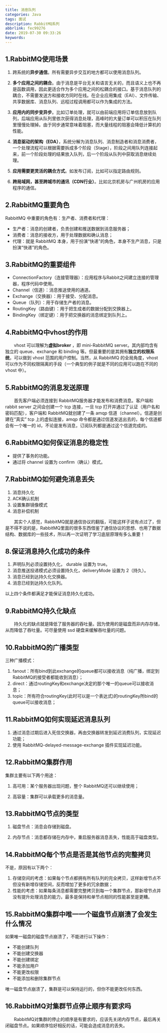 ```yaml
---
title: 消息队列
categories: Java
tags: 面试
description: RabbitMQ系列
abbrlink: fec99276
date: 2019-07-30 09:33:26
keywords:
---
```


## 1.RabbitMQ使用场景

1. 跨系统的**异步通信**。所有需要异步交互的地方都可以使用消息队列。

2. **多个应用之间的耦合**。由于消息是平台无关和语言无关的，而且语义上也不再是函数调用，因此更适合作为多个应用之间的松耦合的接口。基于消息队列的耦合，不需要发送方和接收方同时在线。在企业应用集成（EAI）、文件传输、共享数据库、消息队列、远程过程调用都可以作为集成的方法。

3. **应用内的同步变异步**。比如订单处理，就可以由前端应用将订单信息放到队列，后端应用从队列里依次获得消息处理，高峰时的大量订单可以积压在队列里慢慢处理掉。由于同步通常意味着阻塞，而大量线程的阻塞会降低计算机的性能。

4. **消息驱动的架构（EDA）**，系统分解为消息队列、消息制造者和消息消费者，一个处理流程可以根据需要拆成多个阶段（Stage），阶段之间用队列连接起来，前一个阶段处理的结果放入队列，后一个阶段从队列中获取消息继续处理。

5. **应用需要更灵活的耦合方式**。如发布订阅，比如可以指定路由规则。

6. **跨局域网，甚至跨城市的通讯（CDN行业）**。比如北京机房与广州机房的应用程序的通信。

## 2.RabbitMQ重要角色

RabbitMQ 中重要的角色有：生产者、消费者和代理：

- 生产者：消息的创建者，负责创建和推送数据到消息服务器；
- 消费者：消息的接收方，用于处理数据和确认消息；
- 代理：就是 RabbitMQ 本身，用于扮演“快递”的角色，本身不生产消息，只是扮演“快递”的角色。

## 3.RabbitMQ的重要组件

- ConnectionFactory（连接管理器）：应用程序与Rabbit之间建立连接的管理器，程序代码中使用。
- Channel（信道）：消息推送使用的通道。
- Exchange（交换器）：用于接受、分配消息。
- Queue（队列）：用于存储生产者的消息。
- RoutingKey（路由键）：用于把生成者的数据分配到交换器上。
- BindingKey（绑定键）：用于把交换器的消息绑定到队列上。

## 4.RabbitMQ中vhost的作用

　　vhost 可以理解为**虚拟broker** ，即 mini-RabbitMQ  server。其内部均含有独立的 queue、exchange 和 binding 等。但最重要的是其拥有**独立的权限系统**，可以做到 vhost 范围的用户控制。当然，从 RabbitMQ 的全局角度，vhost 可以作为不同权限隔离的手段（一个典型的例子就是不同的应用可以跑在不同的 vhost 中）。 

## 5.RabbitMQ的消息发送原理

　　首先客户端必须连接到 RabbitMQ服务器才能发布和消费消息。客户端和 rabbit server 之间会创建一个 tcp 连接，一旦 tcp 打开并通过了认证（用户名和密码匹配），客户端和 RabbitMQ就创建了一条 amqp 信道（channel）。信道是创建在“真实” tcp 上的虚拟连接，amqp 命令都是通过信道发送出去的，每个信道都会有一个唯一的 id，不论是发布消息，订阅队列都是通过这个信道完成的。

## 6.RabbitMQ如何保证消息的稳定性

- 提供了事务的功能。
- 通过将 channel 设置为 confirm（确认）模式。

## 7.RabbitMQ如何避免消息丢失

1. 消息持久化
2. ACK确认机制
3. 设置集群镜像模式
4. 消息补偿机制

　　其实个人感觉，RabbitMQ就是通信协议的翻版，可能这样子说有点过了，但是不得不说的是，RabbitMQ里面的很多东西借鉴了通信协议的思想、也用了数据结构、数据库的一些技术，所以再一次证明了学习底层原理有多么重要！

## 8.保证消息持久化成功的条件

1. 声明队列必须设置持久化， durable 设置为 true。
2. 消息推送投递模式必须设置持久化，deliveryMode 设置为 2（持久）。
3. 消息已经到达持久化交换器。
4. 消息已经到达持久化队列。

以上四个条件都满足才能保证消息持久化成功。

## 9.RabbitMQ持久化缺点

　　持久化的缺点就是降低了服务器的吞吐量。因为使用的是磁盘而非内存存储，从而降低了吞吐量。可尽量使用 ssd 硬盘来缓解吞吐量的问题。

## 10.RabbitMQ的广播类型

三种广播模式：


1. fanout：所有bind到此exchange的queue都可以接收消息（纯广播，绑定到RabbitMQ的接受者都能收到消息）；
2. direct：通过routingKey和exchange决定的那个唯一的queue可以接收消息；
3. topic：所有符合routingKey(此时可以是一个表达式)的routingKey所bind的queue可以接收消息；

## 11.RabbitMQ如何实现延迟消息队列

1. 通过消息过期后进入死信交换器，再由交换器转发到延迟消费队列，实现延迟功能；
2. 使用 RabbitMQ-delayed-message-exchange 插件实现延迟功能。

## 12.RabbitMQ集群作用

集群主要有以下两个用途：

1. 高可用：某个服务器出现问题，整个 RabbitMQ还可以继续使用；

2. 高容量：集群可以承载更多的消息量。

## 13.RabbitMQ节点的类型

1. 磁盘节点：消息会存储到磁盘。

2. 内存节点：消息都存储在内存中，重启服务器消息丢失，性能高于磁盘类型。

## 14.RabbitMQ每个节点是否是其他节点的完整拷贝

不是，原因有以下两个：

1. 存储空间的考虑：如果每个节点都拥有所有队列的完全拷贝，这样新增节点不但没有新增存储空间，反而增加了更多的冗余数据；
2. 性能的考虑：如果每条消息都需要完整拷贝到每一个集群节点，那新增节点并没有提升处理消息的能力，最多是保持和单节点相同的性能甚至是更糟。

## 15.RabbitMQ集群中唯一一个磁盘节点崩溃了会发生什么情况

如果唯一磁盘的磁盘节点崩溃了，不能进行以下操作：

- 不能创建队列
- 不能创建交换器
- 不能创建绑定
- 不能添加用户
- 不能更改权限
- 不能添加和删除集群节点

唯一磁盘节点崩溃了，集群是可以保持运行的，但你不能更改任何东西。

## 16.RabbitMQ对集群节点停止顺序有要求吗

　　RabbitMQ对集群的停止的顺序是有要求的，应该先关闭内存节点，最后再关闭磁盘节点。如果顺序恰好相反的话，可能会造成消息的丢失。

